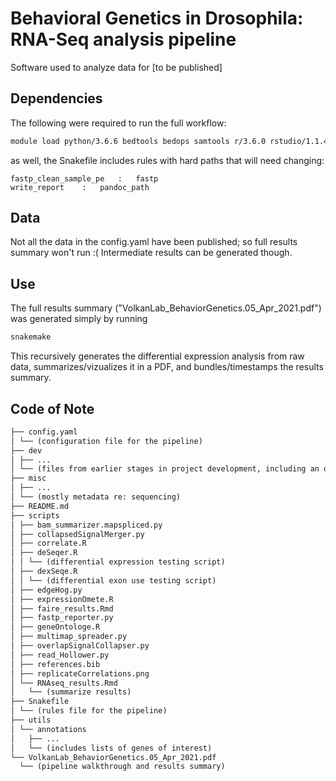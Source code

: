 # Behavioral Genetics in Drosophila: RNA-Seq analysis pipeline

Software used to analyze data for [to be published]

## Dependencies

The following were required to run the full workflow:
```bash
module load python/3.6.6 bedtools bedops samtools r/3.6.0 rstudio/1.1.453 bowtie sratoolkit subread
```

as well, the Snakefile includes rules with hard paths that will need changing:
```
fastp_clean_sample_pe	:	fastp
write_report	:	pandoc_path
```


## Data

Not all the data in the config.yaml have been published; so full results summary won't run :( Intermediate results can be generated though.


## Use

The full results summary ("VolkanLab_BehaviorGenetics.05_Apr_2021.pdf") was generated simply by running 

```bash
snakemake
```

This recursively generates the differential expression analysis from raw data, summarizes/vizualizes it in a PDF, and bundles/timestamps the results summary.

## Code of Note

```html
├── config.yaml
│ └── (configuration file for the pipeline)
├── dev
│ ├── ...
│ └── (files from earlier stages in project development, including an older FAIRE-seq experiment)
├── misc
│ ├── ...
│ └── (mostly metadata re: sequencing)
├── README.md
├── scripts
│ ├── bam_summarizer.mapspliced.py
│ ├── collapsedSignalMerger.py
│ ├── correlate.R
│ ├── deSeqer.R
│ │ └── (differential expression testing script)
│ ├── dexSeqe.R
│ │ └── (differential exon use testing script)
│ ├── edgeHog.py
│ ├── expressionOmete.R
│ ├── faire_results.Rmd
│ ├── fastp_reporter.py
│ ├── geneOntologe.R
│ ├── multimap_spreader.py
│ ├── overlapSignalCollapser.py
│ ├── read_Hollower.py
│ ├── references.bib
│ ├── replicateCorrelations.png
│ └── RNAseq_results.Rmd
│   └── (summarize results)
├── Snakefile
│ └── (rules file for the pipeline)
├── utils
│ └── annotations
│   ├── ...
│   └── (includes lists of genes of interest)
└── VolkanLab_BehaviorGenetics.05_Apr_2021.pdf
  └── (pipeline walkthrough and results summary)

```





